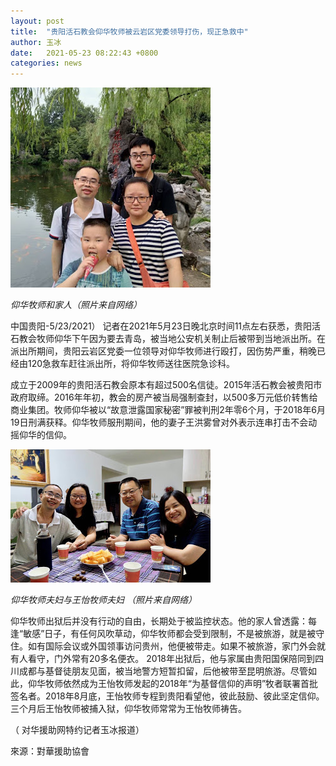 ```yaml
---
layout: post
title:  "贵阳活石教会仰华牧师被云岩区党委领导打伤，现正急救中"
author: 玉冰
date:   2021-05-23 08:22:43 +0800
categories: news
---
```


 ![yanghua-family](/images/yanghua-family.jpeg)

*仰华牧师和家人（照片来自网络）*

中国贵阳-5/23/2021）  记者在2021年5月23日晚北京时间11点左右获悉，贵阳活石教会牧师仰华下午因为要去青岛，被当地公安机关制止后被带到当地派出所。在派出所期间，贵阳云岩区党委一位领导对仰华牧师进行殴打，因伤势严重，稍晚已经由120急救车赶往派出所，将仰华牧师送往医院急诊科。

成立于2009年的贵阳活石教会原本有超过500名信徒。2015年活石教会被贵阳市政府取缔。2016年年初，教会的房产被当局强制查封，以500多万元低价转售给商业集团。牧师仰华被以“故意泄露国家秘密”罪被判刑2年零6个月，于2018年6月19日刑满获释。仰华牧师服刑期间，他的妻子王洪雾曾对外表示连串打击不会动摇仰华的信仰。

![yanghua-wangyi](/images/yanghua-wangyi.jpeg)

*仰华牧师夫妇与王怡牧师夫妇 （照片来自网络）*

仰华牧师出狱后并没有行动的自由，长期处于被监控状态。他的家人曾透露：每逢“敏感”日子，有任何风吹草动，仰华牧师都会受到限制，不是被旅游，就是被守住。如有国际会议或外国领事访问贵州，他便被带走。如果不被旅游，家门外会就有人看守，门外常有20多名便衣。 2018年出狱后，他与家属由贵阳国保陪同到四川成都与基督徒朋友见面，被当地警方短暂扣留，后他被带至昆明旅游。尽管如此，仰华牧师依然成为王怡牧师发起的2018年“为基督信仰的声明”牧者联署首批签名者。2018年8月底，王怡牧师专程到贵阳看望他，彼此鼓励、彼此坚定信仰。三个月后王怡牧师被捕入狱，仰华牧师常常为王怡牧师祷告。

（ 对华援助网特约记者玉冰报道）

來源：對華援助協會

